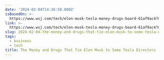 ```yaml
---
date: '2024-02-04T14:36:50.000Z'
isBasedOn: >-
  https://www.wsj.com/tech/elon-musk-tesla-money-drugs-board-61af9ac4?mod=Threads
link: >-
  https://www.wsj.com/tech/elon-musk-tesla-money-drugs-board-61af9ac4?mod=Threads
slug: 2024-02-04-the-money-and-drugs-that-tie-elon-musk-to-some-tesla-directors-wsj
tags:
  - business
  - tech
title: The Money and Drugs That Tie Elon Musk to Some Tesla Directors - WSJ
---
```


